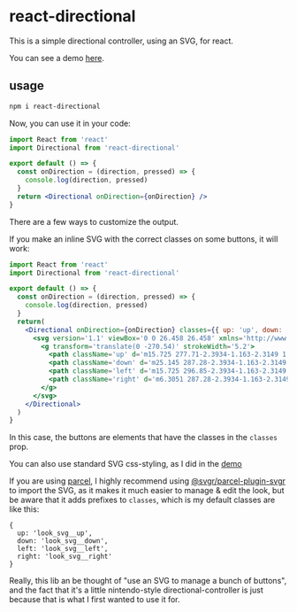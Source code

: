 # react-directional

This is a simple directional controller, using an SVG, for react.

You can see a demo [here](http://konsumer.js.org/react-directional/).

## usage

```sh
npm i react-directional
```

Now, you can use it in your code:

```jsx
import React from 'react'
import Directional from 'react-directional'

export default () => {
  const onDirection = (direction, pressed) => {
    console.log(direction, pressed)
  }
  return <Directional onDirection={onDirection} />
}

```

There are a few ways to customize the output.

If you make an inline SVG with the correct classes on some buttons, it will work:

```jsx
import React from 'react'
import Directional from 'react-directional'

export default () => {
  const onDirection = (direction, pressed) => {
    console.log(direction, pressed)
  }
  return(
    <Directional onDirection={onDirection} classes={{ up: 'up', down: 'down', left: 'left', right: 'right' }}>
      <svg version='1.1' viewBox='0 0 26.458 26.458' xmlns='http://www.w3.org/2000/svg'>
        <g transform='translate(0 -270.54)' strokeWidth='5.2'>
          <path className='up' d='m15.725 277.71-2.3934-1.163-2.3149 1.3123 0.3665-2.6356-1.9634-1.7961 2.6199-0.46589 1.1015-2.4223 1.2527 2.3477 2.6441 0.29901-1.8457 1.9168z' />
          <path className='down' d='m25.145 287.28-2.3934-1.163-2.3149 1.3123 0.3665-2.6356-1.9634-1.7961 2.6199-0.46589 1.1015-2.4223 1.2527 2.3477 2.6441 0.29902-1.8457 1.9168z' />
          <path className='left' d='m15.725 296.85-2.3934-1.163-2.3149 1.3123 0.3665-2.6356-1.9634-1.7961 2.6199-0.46588 1.1015-2.4223 1.2527 2.3477 2.6441 0.29901-1.8457 1.9168z' />
          <path className='right' d='m6.3051 287.28-2.3934-1.163-2.3149 1.3123 0.3665-2.6356-1.9634-1.7961 2.6199-0.46589 1.1015-2.4223 1.2527 2.3477 2.6441 0.29902-1.8457 1.9168z' />
        </g>
      </svg>
    </Directional>
  )
}
```

In this case, the buttons are elements that have the classes in the `classes` prop.

You can also use standard SVG css-styling, as I did in the [demo](https://github.com/konsumer/react-directional/blob/master/src/index.html)

If you are using [parcel](https://parceljs.org/), I highly recommend using [@svgr/parcel-plugin-svgr](https://www.npmjs.com/package/@svgr/parcel-plugin-svgr) to import the SVG, as it makes it much easier to manage & edit the look, but be aware that it adds prefixes to `classes`, which is my default classes are like this:

```
{
  up: 'look_svg__up',
  down: 'look_svg__down',
  left: 'look_svg__left',
  right: 'look_svg__right'
}
```

Really, this lib an be thought of "use an SVG to manage a bunch of buttons", and the fact that it's a little nintendo-style directional-controller is just because that is what I first wanted to use it for.